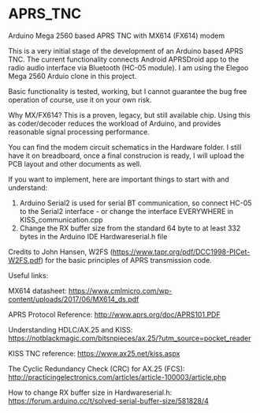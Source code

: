 # APRS_TNC
Arduino Mega 2560 based APRS TNC with MX614 (FX614) modem

This is a very initial stage of the development of an Arduino based APRS TNC. The current functionality connects Android APRSDroid app to the radio audio interface via Bluetooth (HC-05 module). I am using the Elegoo Mega 2560 Arduio clone in this project.

Basic functionality is tested, working, but I cannot guarantee the bug free operation of course, use it on your own risk.

Why MX/FX614? This is a proven, legacy, but still available chip. Using this as coder/decoder reduces the workload of Arduino, and provides reasonable signal processing performance.

You can find the modem circuit schematics in the Hardware folder. I still have it on breadboard, once a final construcion is ready, I will upload the PCB layout and other documents as well.

If you want to implement, here are important things to start with and understand:

1. Arduino Serial2 is used for serial BT communication, so connect HC-05 to the Serial2 interface - or change the interface EVERYWHERE in KISS_communication.cpp
2. Change the RX buffer size from the standard 64 byte to at least 332 bytes in the Arduino IDE Hardwareserial.h file


Credits to John Hansen, W2FS (https://www.tapr.org/pdf/DCC1998-PICet-W2FS.pdf) for the basic principles of APRS transmission code.


Useful links:

MX614 datasheet: https://www.cmlmicro.com/wp-content/uploads/2017/06/MX614_ds.pdf

APRS Protocol Reference: http://www.aprs.org/doc/APRS101.PDF

Understanding HDLC/AX.25 and KISS: https://notblackmagic.com/bitsnpieces/ax.25/?utm_source=pocket_reader

KISS TNC reference: https://www.ax25.net/kiss.aspx

The Cyclic Redundancy Check (CRC) for AX.25 (FCS): http://practicingelectronics.com/articles/article-100003/article.php

How to change RX buffer size in Hardwareserial.h: https://forum.arduino.cc/t/solved-serial-buffer-size/581828/4
